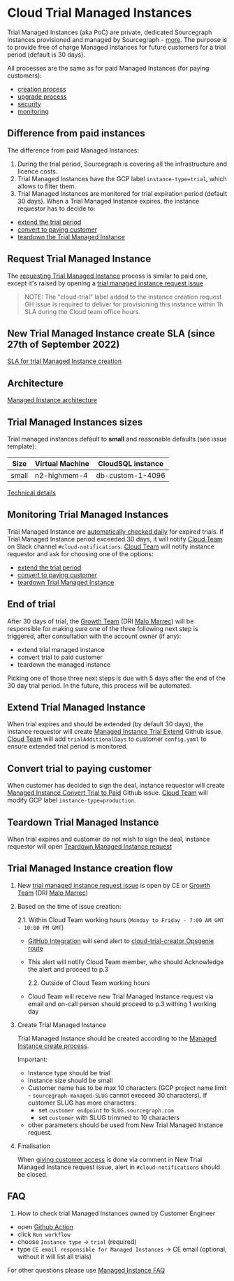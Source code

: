 # Cloud Trial Managed Instances

Trial Managed Instances (aka PoC) are private, dedicated Sourcegraph instances provisioned and managed by Sourcegraph - [more](https://docs.sourcegraph.com/cloud).
The purpose is to provide free of charge Managed Instances for future customers for a trial period (default is 30 days).

All processes are the same as for paid Managed Instances (for paying customers):

- [creation process](./technical-docs/v1.1/mi1-1_creation_process.md)
- [upgrade process](./technical-docs/index.md#release-process)
- [security](./technical-docs/index.md#security)
- [monitoring](./technical-docs/index.md#monitoring-and-alerting)

## Difference from paid instances

The difference from paid Managed Instances:

1. During the trial period, Sourcegraph is covering all the infrastructure and licence costs.
1. Trial Managed Instances have the GCP label `instance-type=trial`, which allows to filter them.
1. Trial Managed Instances are monitored for trial expiration period (default 30 days). When a Trial Managed Instance expires, the instance requestor has to decide to:

- [extend the trial period](#extend-trial-managed-instance)
- [convert to paying customer](#convert-trial-to-paying-customer)
- [teardown the Trial Managed Instance](#teardown-trial-managed-instance)

## Request Trial Managed Instance

The [requesting Trial Managed Instance](./index.md#managed-instance-requests) process is similar to paid one, except it's raised by opening a [trial managed instance request issue](https://github.com/sourcegraph/customer/issues/new?assignees=&labels=team%2Fcloud%2C+mi%2Cmi%2Fnew-instance-request%2C+cloud-trial&template=new_trial_managed_instance.md&title=New+Trial+Managed+Instance+request%3A+%5Bdomain+name%5D)

> NOTE: The "cloud-trial" label added to the instance creation request GH issue is required to deliver for provisioning this instance within 1h SLA during the Cloud team office hours.

## New Trial Managed Instance create SLA (since 27th of September 2022)

[SLA for trial Managed Instance creation](./index.md#slas-for-managed-instances)

## Architecture

[Managed Instance architecture](./technical-docs/index.md)

## Trial Managed Instances sizes

Trial managed instances default to **small** and reasonable defaults (see issue template):

| Size  | Virtual Machine | CloudSQL instance |
| ----- | --------------- | ----------------- |
| small | n2-highmem-4    | db-custom-1-4096  |

[Technical details](https://github.com/sourcegraph/deploy-sourcegraph-managed/blob/main/util/cmd/mg_create.go#L67)

## Monitoring Trial Managed Instances

Trial Managed Instance are [automatically checked daily](https://github.com/sourcegraph/deploy-sourcegraph-managed/actions/workflows/trials_expire.yml) for expired trials. If Trial Managed Instance period exceeded 30 days, it will notify [Cloud Team](././index.md#team) on Slack channel `#cloud-notifications`. [Cloud Team](././index.md#team) will notify instance requestor and ask for choosing one of the options:

- [extend the trial period](#extend-trial-managed-instance)
- [convert to paying customer](#convert-trial-to-paying-customer)
- [teardown Trial Managed Instance](#teardown-trial-managed-instance)

## End of trial

After 30 days of trial, the [Growth Team](../engineering/teams/growth/index.md) (DRI [Malo Marrec](../../team/index.md#sts=Malo%20Marrec)) will be responsible for making sure one of the three following next step is triggered, after consultation with the account owner (if any):

- extend trial managed instance
- convert trial to paid customer
- teardown the managed instance

Picking one of those three next steps is due with 5 days after the end of the 30 day trial period. In the future, this process will be automated.

## Extend Trial Managed Instance

When trial expires and should be extended (by default 30 days), the instance requestor will create [Managed Instance Trial Extend](index.md#managed-instance-requests) Github issue. [Cloud Team](././index.md#team) will add `trialAdditionalDays` to customer `config.yaml` to ensure extended trial period is monitored.

## Convert trial to paying customer

When customer has decided to sign the deal, instance requestor will create [Managed Instance Convert Trial to Paid](index.md#managed-instance-requests) Github issue. [Cloud Team](././index.md#team) will modify GCP label `instance-type=production`.

## Teardown Trial Managed Instance

When trial expires and customer do not wish to sign the deal, instance requestor will open [Teardown Managed Instance request](./index.md#managed-instance-requests)

## Trial Managed Instance creation flow

1. New [trial managed instance request issue](https://github.com/sourcegraph/customer/issues/new?assignees=&labels=team%2Fcloud%2C+mi%2Cmi%2Fnew-instance-request%2C+cloud-trial&template=new_trial_managed_instance.md&title=New+Trial+Managed+Instance+request%3A+%5Bdomain+name%5D) is open by CE or [Growth Team](../engineering/teams/growth/index.md) (DRI [Malo Marrec](../../team/index.md#sts=Malo%20Marrec))
2. Based on the time of issue creation:

   2.1. Within Cloud Team working hours (`Monday to Friday - 7:00 AM GMT - 10:00 PM GMT`)

   - [GitHub Integration](https://sourcegraph.app.opsgenie.com/settings/integration/edit/GitHub/f69b65ee-8cbe-4557-8ed8-13b294c45667?teamId=9ec2825d-38da-4e2b-bdec-a0c03d11d420) will send alert to [cloud-trial-creator Opsgenie route](https://sourcegraph.app.opsgenie.com/teams/dashboard/9ec2825d-38da-4e2b-bdec-a0c03d11d420/main)
   - This alert will notify Cloud Team member, who should Acknowledge the alert and proceed to p.3

     2.2. Outside of Cloud Team working hours

   - Cloud Team will receive new Trial Managed Instance request via email and on-call person should proceed to p.3 withing 1 working day

3. Create Trial Managed Instance

   Trial Managed Instance should be created according to the [Managed Instance create process](./technical-docs/v1.1/mi1-1_creation_process.md).

   Important:

   - Instance type should be trial
   - Instance size should be small
   - Customer name has to be max 10 characters (GCP project name limit - `sourcegraph-managed-SLUG` cannot execeed 30 characters). If customer SLUG has more characters:
     - set `customer endpoint` to `SLUG.sourcegraph.com`
     - set `customer` with SLUG trimmed to 10 characters
   - other parameters should be used from New Trial Managed Instance request.

4. Finalisation

   When [giving customer access](./technical-docs/v1.1/mi1-1_creation_process.md#giving-customer-access) is done via comment in New Trial Managed Instance request issue, alert in `#cloud-notifications` should be closed.

## FAQ

1. How to check trial Managed Instances owned by Customer Engineer

- open [Github Action](https://github.com/sourcegraph/deploy-sourcegraph-managed/actions/workflows/mi_info.yml)
- click `Run workflow`
- choose `Instance type` -> `trial` (required)
- type `CE email responsible for Managed Instances` -> CE email (optional, without it will list all trials)

For other questions please use [Managed Instance FAQ](./index.md#faq)
